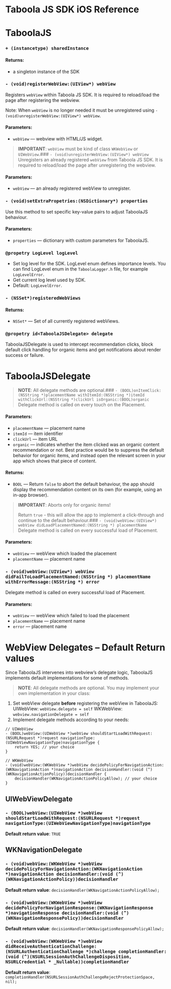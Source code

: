# Taboola JS SDK iOS Reference
# TaboolaJS
### `+ (instancetype) sharedInstance`
#### **Returns:**
* a singleton instance of the SDK
### `- (void)registerWebView:(UIView*) webView`
Registers `webView` within Taboola JS SDK. It is required to reload/load the page after registering the webview.

Note: When `webView` is no longer needed it must be unregistered using `- (void)unregisterWebView:(UIView*) webView`.
#### **Parameters:**
* `webView` — webview with HTML/JS widget.
> **IMPORTANT**: `webView` must be kind of class `WKWebView` or `UIWebView`.### `- (void)unregisterWebView:(UIView*) webView`  
Unregisters an already registered `webView` from Taboola JS SDK. It is required to reload/load the page after unregistering the webview.
#### **Parameters:**
* `webView` — an already registered webView to unregister.
### `- (void)setExtraPropetries:(NSDictionary*) properties`
Use this method to set specific key-value pairs to adjust TaboolaJS behaviour.
#### **Parameters:**
* `properties` — dictionary with custom parameters for TaboolaJS.
### `@propetry LogLevel logLevel`
* Set log level for the SDK. LogLevel enum defines importance levels. You can find LogLevel enum in the `TaboolaLogger.h` file, for example `LogLevelError`.
* Get  current log level used by SDK.
* Default: `LogLevelError`.
### `- (NSSet*)registeredWebViews`
#### **Returns:**
* `NSSet*` — Set of all currently registered webViews.
### `@propetry id<TaboolaJSDelegate> delegate`
TaboolaJSDelegate is used to intercept recommendation clicks, block default click handling for organic items and get notifications about render success or failure.
# TaboolaJSDelegate
> **NOTE**: All delegate methods are optional.### `- (BOOL)onItemClick:(NSString *)placementName withItemId:(NSString *)itemId withClickUrl:(NSString *)clickUrl isOrganic:(BOOL)organic`  
Delegate method is called on every touch on the Placement.
#### **Parameters:**
* `placementName` — placement name
* `itemId` —  item identifier
* `clickUrl` — item URL
* `organic` — indicates whether the item clicked was an organic content recommendation or not. Best practice would be to suppress the default behavior for organic items, and instead open the relevant screen in your app which shows that piece of content.
#### **Returns:**
* `BOOL` — Return `false` to abort the default behaviour, the app should display the recommendation content on its own (for example, using an in-app browser).
> **IMPORTANT**: Aborts only for organic items!  
>   
> Return `true` - this will allow the app to implement a click-through and continue to the default behaviour.### `- (void)webView:(UIView*) webView didLoadPlacementNamed:(NSString *) placementName`  
Delegate method is called on every successful load of Placement.
#### **Parameters:**
* `webView` —  webView which loaded the placement
* `placementName` — placement name
### `- (void)webView:(UIView*) webView didFailToLoadPlacementNamed:(NSString *) placementName withErrorMessage:(NSString *) error`
Delegate method is called on every successful load of Placement.
#### **Parameters:**
* `webView` —  webView which failed to load the placement
* `placementName` — placement name
* `error` — placement name

# WebView Delegates – Default Return values
Since TaboolaJS intervenes into webview’s delegate logic, TaboolaJS implements default implementations for some of methods.
> **NOTE**: All delegate methods are optional. You may implement your own implementation in your class:  
1. Set webView delegate **before** registering the webView in TaboolaJS:
UIWebView:  `webView.delegate = self` 
WKWebView: `webview.navigationDelegate = self`
2. Implement delegate methods according to your needs:
```
// UIWebView
- (BOOL)webView:(UIWebView *)webView shouldStartLoadWithRequest:(NSURLRequest *)request navigationType:(UIWebViewNavigationType)navigationType {
    return YES; // your choice
}

// WKWebView
- (void)webView:(WKWebView *)webView decidePolicyForNavigationAction:(WKNavigationAction *)navigationAction decisionHandler:(void (^)(WKNavigationActionPolicy))decisionHandler {
    decisionHandler(WKNavigationActionPolicyAllow); // your choice
}
```
 
## UIWebViewDelegate
### `- (BOOL)webView:(UIWebView *)webView shouldStartLoadWithRequest:(NSURLRequest *)request navigationType:(UIWebViewNavigationType)navigationType`
**Default return value**: `TRUE`
## WKNavigationDelegate
### `- (void)webView:(WKWebView *)webView decidePolicyForNavigationAction:(WKNavigationAction *)navigationAction decisionHandler:(void (^)(WKNavigationActionPolicy))decisionHandler`
**Default return value**: `decisionHandler(WKNavigationActionPolicyAllow);`

### `- (void)webView:(WKWebView *)webView decidePolicyForNavigationResponse:(WKNavigationResponse *)navigationResponse decisionHandler:(void (^)(WKNavigationResponsePolicy))decisionHandler`
**Default return value**: `decisionHandler(WKNavigationResponsePolicyAllow);`

### `- (void)webView:(WKWebView *)webView didReceiveAuthenticationChallenge:(NSURLAuthenticationChallenge *)challenge completionHandler:(void (^)(NSURLSessionAuthChallengeDisposition, NSURLCredential * _Nullable))completionHandler`
**Default return value**: `completionHandler(NSURLSessionAuthChallengeRejectProtectionSpace, nil);`
